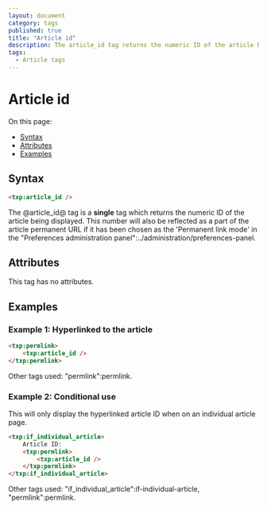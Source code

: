 ```yaml
---
layout: document
category: tags
published: true
title: "Article id"
description: The article_id tag returns the numeric ID of the article being displayed.
tags:
  - Article tags
---
```


# Article id

On this page:

* [Syntax](#user-content-syntax)
* [Attributes](#user-content-attributes)
* [Examples](#user-content-examples)

## Syntax

```html
<txp:article_id />
```

The @article_id@ tag is a __single__ tag which returns the numeric ID of the article being displayed. This number will also be reflected as a part of the article permanent URL if it has been chosen as the 'Permanent link mode' in the "Preferences administration panel":../administration/preferences-panel.

## Attributes

This tag has no attributes.

## Examples

### Example 1: Hyperlinked to the article

```html
<txp:permlink>
    <txp:article_id />
</txp:permlink>
```

Other tags used: "permlink":permlink.

### Example 2: Conditional use

This will only display the hyperlinked article ID when on an individual article page.

```html
<txp:if_individual_article>
    Article ID:
    <txp:permlink>
        <txp:article_id />
    </txp:permlink>
</txp:if_individual_article>
```

Other tags used: "if_individual_article":if-individual-article, "permlink":permlink.
